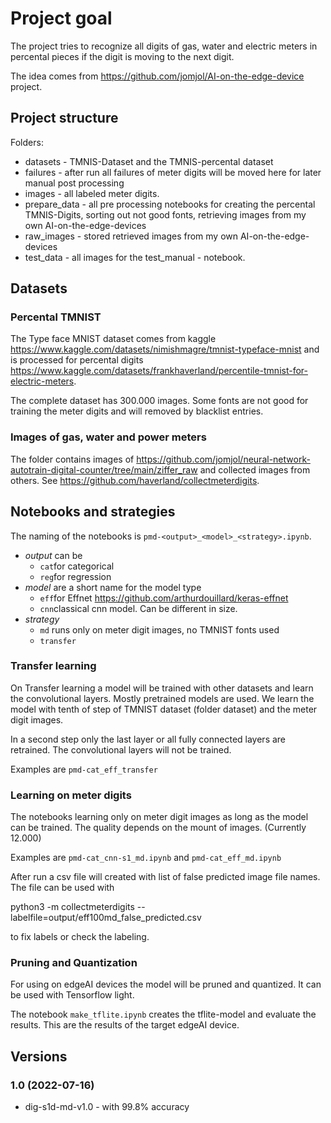 # Project goal

The project tries to recognize all digits of gas, water and electric meters in percental pieces if the digit is moving to the next digit.

The idea comes from <https://github.com/jomjol/AI-on-the-edge-device> project.

## Project structure

Folders:

* datasets - TMNIS-Dataset and the TMNIS-percental dataset
* failures - after run all failures of meter digits will be moved here for later manual post processing
* images - all labeled meter digits.
* prepare_data - all pre processing notebooks for creating the percental TMNIS-Digits, sorting out not good fonts, retrieving images from my own AI-on-the-edge-devices
* raw_images - stored retrieved images from my own AI-on-the-edge-devices
* test_data - all images for the test_manual - notebook.

## Datasets

### Percental TMNIST

The Type face MNIST dataset comes from kaggle <https://www.kaggle.com/datasets/nimishmagre/tmnist-typeface-mnist> and is processed for percental digits <https://www.kaggle.com/datasets/frankhaverland/percentile-tmnist-for-electric-meters>.

The complete dataset has 300.000 images. Some fonts are not good for training the meter digits and will removed by blacklist entries.

### Images of gas, water and power meters

The folder contains images of <https://github.com/jomjol/neural-network-autotrain-digital-counter/tree/main/ziffer_raw> and collected images from others. See <https://github.com/haverland/collectmeterdigits>.

## Notebooks and strategies

The naming of the notebooks is `pmd-<output>_<model>_<strategy>.ipynb`.

* *output* can be
  * `cat`for categorical
  * `reg`for regression
* *model* are a short name for the model type
  * `eff`for Effnet <https://github.com/arthurdouillard/keras-effnet>
  * `cnn`classical cnn model. Can be different in size.
* *strategy*
  * `md` runs only on meter digit images, no TMNIST fonts used
  * `transfer`
  
### Transfer learning

On Transfer learning a model will be trained with other datasets and learn the convolutional layers.
Mostly pretrained models are used. We learn the model with tenth of step of TMNIST dataset (folder dataset) and the meter digit images.

In a second step only the last layer or all fully connected layers are retrained. The convolutional layers will not be trained.

Examples are `pmd-cat_eff_transfer`

### Learning on meter digits

The notebooks learning only on meter digit images as long as the model can be trained. The quality depends on the mount of images. (Currently 12.000)

Examples are `pmd-cat_cnn-s1_md.ipynb` and `pmd-cat_eff_md.ipynb`

After run a csv file will created with list of false predicted image file names. The file can be used with

   python3 -m collectmeterdigits --labelfile=output/eff100md_false_predicted.csv

to fix labels or check the labeling.

### Pruning and Quantization

For using on edgeAI devices the model will be pruned and quantized. It can be used with Tensorflow light.

The notebook `make_tflite.ipynb` creates the tflite-model and evaluate the results. This are the results of the target edgeAI device.

## Versions

### 1.0 (2022-07-16)

* dig-s1d-md-v1.0 - with 99.8% accuracy
